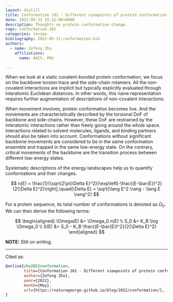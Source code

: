 ```yaml
---
layout: distill
title: Conformation 101 - Different viewpoints of protein conformation change
date: 2022-05-31 15:22:00+0800
description: Thoughts on protein conformation change.
tags: conformation-101
categories: review
bibliography: 2022-05-31-conformation.bib
authors:
  - name: Zefeng Zhu
    affiliations:
      name: AAIS, PKU

---
```


When we look at a static covalent-bonded protein conformation, we focus on the backbone torsion trace and the side-chain rotamers. All the non-covalent interactions are implicit but typically explicitly evaluated through interatomic Euclidean distances.
In other words, this naive representation requires further augmentation of descriptions of non-covalent interactions.

When movement involves, protein conformation becomes live. And the movements are characteristically described by the torsional DoF of backbone and side-chains. However, these DoF are restrained by the interatomic interactions rather than freely going around the whole space. Interactions related to solvent molecules, ligands, and binding partners should also be taken into account. Conformations without significant backbone movements are considered to be in the same conformation ensemble and trapped in the same low-energy state. On the contrary, critical movements of the backbone are the transition process between different low-energy states.

Systematic descriptions of the energy landscapes help us to quantify conformations and their changes<d-cite key="PhysRevLett.122.018103"></d-cite>.

$$
n(E) = \frac{1}{\sqrt{2\pi{\Delta E}^2}}\exp\left[-\frac{(E-\bar{E})^2}{2{\Delta E}^2}\right],\quad{\Delta E} = \sqrt{\lang E^2 \rang - \lang E \rang^2}
$$

For a protein sequence, its total number of conformations is denoted as $\Omega_0$. We can then derive the following terms:

$$
\begin{aligned}
\Omega(E) &= \Omega_0 n(E) \\
S_0 &= K_B \log \Omega_0 \\
S(E) &= S_0 - K_B \frac{(E-\bar{E})^2}{2{\Delta E}^2}
\end{aligned}
$$

**NOTE:**
Still on writing.

***

Cited as:

```bibtex
@online{zhu2022conformation,
        title={Conformation 101 - Different viewpoints of protein conformation change},
        author={Zefeng Zhu},
        year={2022},
        month={May},
        url={https://naturegeorge.github.io/blog/2022/conformation/},
}
```

